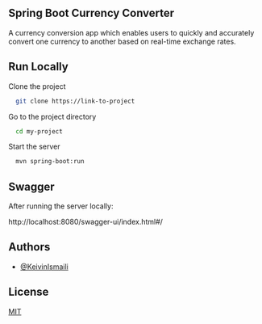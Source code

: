 
## Spring Boot Currency Converter

A currency conversion app which enables users to quickly and accurately convert one currency to another based on real-time exchange rates.
## Run Locally

Clone the project

```bash
  git clone https://link-to-project
```

Go to the project directory

```bash
  cd my-project
```

Start the server

```bash
  mvn spring-boot:run
```

## Swagger

After running the server locally:

http://localhost:8080/swagger-ui/index.html#/
## Authors

- [@KeivinIsmaili](https://github.com/KeivinIsmaili)


## License

[MIT](https://choosealicense.com/licenses/mit/)

